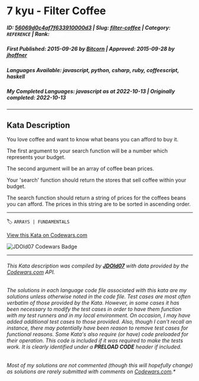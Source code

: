 # 7 kyu - Filter Coffee

##### **ID**: [56069d0c4af7f633910000d3](https://www.codewars.com/kata/56069d0c4af7f633910000d3) | **Slug**: [filter-coffee](https://www.codewars.com/kata/56069d0c4af7f633910000d3) | **Category**: `REFERENCE` | **Rank**: <span style="color:white">7 kyu</span>

##### **First Published**: 2015-09-26 ***by*** [Bitcorn](https://www.codewars.com/users/Bitcorn) | **Approved**: 2015-09-28 ***by*** [jhoffner](https://www.codewars.com/users/jhoffner)

##### **Languages Available**: javascript, python, csharp, ruby, coffeescript, haskell

##### **My Completed Languages**: javascript ***as at*** 2022-10-13 | **Originally completed**: 2022-10-13

---

## Kata Description


You love coffee and want to know what beans you can afford to buy it.



The first argument to your search function will be a number which represents your budget.



The second argument will be an array of coffee bean prices.



Your 'search' function should return the stores that sell coffee within your budget. 



The search function should return a string of prices for the coffees beans you can afford. The prices in this string are to be sorted in ascending order.



---


🏷 `ARRAYS | FUNDAMENTALS`


[View this Kata on Codewars.com](https://www.codewars.com/kata/56069d0c4af7f633910000d3)

![](https://www.codewars.com/users/jdold07/badges/large "JDOld07 Codewars Badge")

---

###### *This Kata description was compiled by [**JDOld07**](https://tpstech.dev) with data provided by the [Codewars.com](https://www.codewars.com) API.*

###### *The solutions in each language code file associated with this kata are my solutions unless otherwise noted in the code file.  Test cases are most often verbatim of those provided by the Kata.  However, in some cases it has been necessary to modify the test cases in order to have them function with my test runners and in my local environment.  On occasion, I may have added additional test cases to those provided.  Also, though I can't recall an instance, there may potentially have been reason to remove test cases for functional reasons.  Some Kata's also require (*or have*) code preloaded for their operation.  This code is included if it was required to make the tests work.  It is clearly identified under a **PRELOAD CODE** header if included.*

###### Most of my solutions are not commented (*though this will hopefully change*) as solutions are rarely submitted with comments on [Codewars.com](https://www.codewars.com).*
